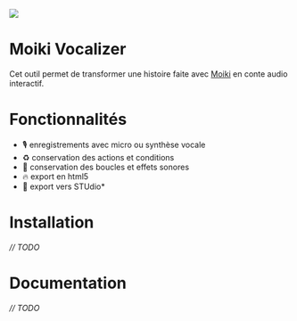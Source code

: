 ![](https://raw.githubusercontent.com/kaelhem/moiki-vocalizer/public/logo192.png)

# Moiki Vocalizer

Cet outil permet de transformer une histoire faite avec [Moiki](https://moiki.fr) en conte audio interactif.

# Fonctionnalités

+ 🎙️ enregistrements avec micro ou synthèse vocale
+ ♻️ conservation des actions et conditions
+ 🎵 conservation des boucles et effets sonores
+ 🔥 export en html5
+ 🦄 export vers STUdio* 

# Installation

_// TODO_

# Documentation

_// TODO_
